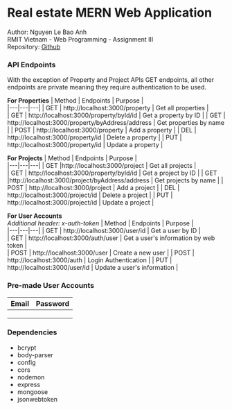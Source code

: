 # Real estate MERN Web Application

Author: Nguyen Le Bao Anh <br>
RMIT Vietnam - Web Programming - Assignment III <br>
Repository: [Github](https://github.com/usefulmana/real-estate-webapp-nodejs-backend)

### API Endpoints <br>

With the exception of Property and Project APIs GET endpoints, all other endpoints are private meaning they require authentication to be used.

**For Properties**
| Method  | Endpoints   | Purpose  |   
|---|---|---|
| GET  | http://localhost:3000/property  | Get all properties  |  
| GET | http://localhost:3000/property/byId/id  |  Get a property by ID | 
| GET  | http://localhost:3000/property/byAddress/address  | Get properties by name | 
| POST  | http://localhost:3000/property  | Add a property  | 
| DEL  | http://localhost:3000/property/id  |  Delete a property | 
| PUT | http://localhost:3000/property/id  | Update a property | 
 
 **For Projects**
| Method  | Endpoints   | Purpose  |   
|---|---|---|
| GET  |http://localhost:3000/project  |  Get all projects |  
| GET | http://localhost:3000/property/byId/id  |  Get a project by ID | 
| GET  |http://localhost:3000/project/byAddress/address   | Get projects by name  | 
| POST  | http://localhost:3000/project  | Add a project  | 
| DEL  | http://localhost:3000/project/id |  Delete a project | 
| PUT | http://localhost:3000/project/id  |  Update a project | 

 **For User Accounts** <br>
*Additional header: x-auth-token*
 | Method  | Endpoints   | Purpose  |   
|---|---|---|
| GET  | http://localhost:3000/user/id  | Get a user by ID  |  
| GET |  http://localhost:3000/auth/user  | Get a user's information by web token |  
| POST  | http://localhost:3000/user  | Create a new user  | 
| POST  | http://localhost:3000/auth  | Login Authentication  | 
| PUT | http://localhost:3000/user/id  | Update a user's information  | 

### Pre-made User Accounts
|  Email | Password  |
|---|---|
|   |   |
|   |   |
|   |   |


### Dependencies
 - bcrypt
 - body-parser
 - config
 - cors
 - nodemon
 - express
 - mongoose
 - jsonwebtoken